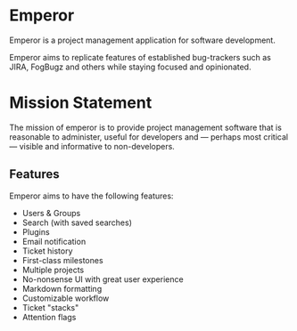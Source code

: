 # Emperor

Emperor is a project management application for software development.

Emperor aims to replicate features of established bug-trackers such as JIRA, FogBugz and others while staying focused and opinionated.

# Mission Statement

The mission of emperor is to provide project management software that is reasonable to administer, useful for developers and &mdash; perhaps most critical &mdash; visible and informative to non-developers.

## Features

Emperor aims to have the following features:

* Users &amp; Groups
* Search (with saved searches)
* Plugins
* Email notification
* Ticket history
* First-class milestones
* Multiple projects
* No-nonsense UI with great user experience
* Markdown formatting
* Customizable workflow
* Ticket "stacks"
* Attention flags